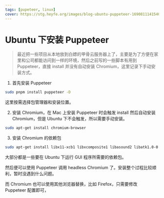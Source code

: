 ```yaml
---
tags: [pupeteer, linux]
cover: https://stg.heyfe.org/images/blog-ubuntu-puppeteer-1690811141540.png
---
```


# Ubuntu 下安装 Puppeteer

> 最近把一些项目从本地放到白嫖的甲骨云服务器上了，主要是为了方便在家里和公司都能访问到一样的环境，然后之前写的一些脚本有用到 Puppeteer，直接 install 并没有自动安装 Chromium，这里记录下手动安装方式。

1. 首先安装 Puppeteer

```sh
sudo pnpm install puppeteer -D
```

这里按需选择包管理器和安装位置。

2. 安装 Chromium，在 Mac 上安装 Puppeteer 时会触发 install 然后自动安装 Chromium，但是 Ubuntu 下不会触发，所以需要手动安装。

```sh
sudo apt-get install chromium-browser
```

3. 安装 Chromium 的依赖包

```sh
sudo apt-get install libx11-xcb1 libxcomposite1 libasound2 libatk1.0-0 libatk-bridge2.0-0 libcairo2 libcups2 libdbus-1-3 libexpat1 libfontconfig1 libgbm1 libgcc1 libglib2.0-0 libgtk-3-0 libnspr4 libpango-1.0-0 libpangocairo-1.0-0 libstdc++6 libx11-6 libx11-xcb1 libxcb1 libxcomposite1 libxcursor1 libxdamage1 libxext6 libxfixes3 libxi6 libxrandr2 libxrender1 libxss1 libxtst6
```

大部分都是一些要在 Ubuntu 下运行 GUI 程序所需要的依赖包。

然后便可以使用 Puppeteer 调用 headless Chromium 了。安装整个过程比较顺利，暂时没遇到什么问题。

而 Chromium 也可以使用其他浏览器替换，比如 Firefox，只需要修改 Puppeteer 配置即可，
